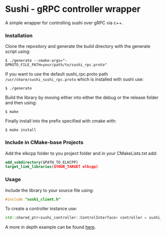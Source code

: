 # Sushi - gRPC controller wrapper #

A simple wrapper for controlling sushi over gRPC via c++.

### Installation ###

Clone the repository and generate the build directory with the generate script using:
```console
$ ./generate --cmake-args="-DPROTO_FILE_PATH=your/path/to/sushi_rpc.proto"
```
If you want to use the default sushi_rpc.proto path `/usr/share/sushi_sushi_rpc.proto` which is installed with sushi use:
```console
$ ./generate
```
Build the library by moving either into either the debug or the release folder and then using:
```console
$ make
```
Finally install into the prefix specified with cmake with:
```console
$ make install
```

### Include in CMake-base Projects ###

Add the elkcpp folder to you project folder and in your CMakeLists.txt add:
```cmake
add_subdirectory($PATH_TO_ELKCPP)
target_link_libraries($YOUR_TARGET elkcpp)
```

### Usage ###

Include the library to your source file using:
```c++
#include "sushi_client.h"
```
To create a controller instance use:
```c++
std::shared_ptr<sushi_controller::ControlInterface> controller = sushi_controller::CreateSushiController();
```

A more in depth example can be found [here](https://github.com/elk-audio/elkcpp/blob/master/examples/SimpleSushiController.cpp).
